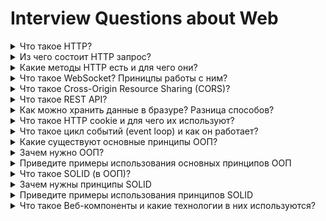 # Interview Questions about Web

<details>
<summary>
Что такое HTTP?
</summary>
Hypertext Transfer Protocol

Протокол прикладного уровня для передачи данных по сети

Самый частоиспользуемый

Он создан для связи между веб-браузерами и веб-серверами, хотя в принципе HTTP может использоваться и для других целей. Протокол следует классической клиент-серверной модели, когда клиент открывает соединение для создания запроса, а затем ждет ответа. HTTP - это протокол без сохранения состояния, то есть сервер не сохраняет никаких данных (состояние) между двумя парами "запрос-ответ". Несмотря на то, что HTTP основан на TCP/IP, он также может использовать любой другой протокол транспортного уровня с гарантированной доставкой.

Ниже перечислены общие функции, управляемые с HTTP:

-   Кэш. Сервер может инструктировать прокси и клиенты: что и как долго кэшировать. Клиент может инструктировать прокси промежуточных кэшей игнорировать хранимые документы.

-   Ослабление ограничений источника. Для предотвращения шпионских и других, нарушающих приватность, вторжений, веб-браузер обчеспечивает строгое разделеление между веб-сайтами. Только страницы из того же источника могут получить доступ к информации на веб-странице. Хотя такие ограничение нагружают сервер, заголовки HTTP могут ослабить строгое разделение на стороне сервера, позволяя документу стать частью информации с различных доменов (по причинам безопасности).

-   Аутентификация. Некоторые страницы доступны только специальным пользователям. Базовая аутентификация может предоставляться через HTTP, либо через использование заголовка WWW-Authenticate и подобных ему, либо с помощью настройки спецсессии, используя куки.

-   Прокси и тунелирование. Серверы и/или клиенты часто располагаются в интранете, и скрывают свои истинные IP-адреса от других. HTTP запросы идут через прокси для пересечения этого сетевого барьера. Не все прокси -- HTTP прокси. SOCKS-протокол, например, оперирует на более низком уровне. Другие, как, например, ftp, могут быть обработаны этими прокси.

-   Сессии. Использование HTTP кук позволяет связать запрос с состоянием на сервере. Это создает сессию, хотя ядро HTTP -- протокол без состояния. Это полезно не только для корзин в интернет-магазинах, но также для любых сайтов, позволяющих пользователю настроить выход.

</details>

<details>
<summary>
Из чего состоит HTTP запрос?
</summary>

-   Строка запроса RequestLine (method, url, http version)
-   Заголовки Message Header (описывают тело сообщения, передача параметров)
-   тело сообщения, entity body (сама информация, может отсутсвовать)

</details>

<details>
<summary>
Какие методы HTTP есть и для чего они?
</summary>

частоиспользуемые:

-   GET - для получения данных, нет entity body
-   POST - для создания данных, есть entity body
-   DELETE - для удаления данных, есть entity body
-   PATCH- для частичного изменения данных, есть entity body
-   PUT - для перезаписи\замены существущих данных, есть entity body
-   OPTIONS - используется для описания параметров соединения с ресурсом.
-   HEAD - запрос данных как GET, но без тела ответа

HEAD For example, if a URL might produce a large download, a HEAD request could read its Content-Length header to check the filesize without actually downloading the file.

OPTIONS To find out which request methods a server supports\
In CORS, a preflight request is sent with the OPTIONS method so that the server can respond if it is acceptable to send the request. In this example, we will request permission for these parameters\
[options by dev mozilla](https://developer.mozilla.org/en-US/docs/Web/HTTP/Methods/OPTIONS)

```js
//req
curl -X OPTIONS https://example.org -i

//res
HTTP/1.1 204 No Content
Allow: OPTIONS, GET, HEAD, POST
Cache-Control: max-age=604800
Date: Thu, 13 Oct 2016 11:45:00 GMT
Server: EOS (lax004/2813)
```

Ничего не мешает удалять данные POST запросом, но для лучше семантики стоит использовать DELETE\
поглядите Microsoft Giudelines для построения rest api

</details>

<details>
<summary>
Что такое WebSocket? Приницпы работы с ним?
</summary>

upgraded http протокол

протокол для взаимодействия в реальном времени(real-time)

сообщения передаются пока одна из сторон не закроет соединение

Протокол WebSocket («веб-сокет»), описанный в спецификации RFC 6455, обеспечивает возможность обмена данными между браузером и сервером через постоянное соединение. Данные передаются по нему в обоих направлениях в виде «пакетов», без разрыва соединения и дополнительных HTTP-запросов.

Чтобы открыть веб-сокет-соединение, нам нужно создать объект new WebSocket, указав в url-адресе специальный протокол ws:

```js
let socket = new WebSocket("ws://javascript.info")
```

Как только объект WebSocket создан, мы должны слушать его события. Их всего 4:

-   open – соединение установлено,
-   message – получены данные,
-   error – ошибка,
-   close – соединение закрыто.

Вот пример:

```js
let socket = new WebSocket("wss://javascript.info/article/websocket/demo/hello")

socket.onopen = function (e) {
	alert("[open] Соединение установлено")
	alert("Отправляем данные на сервер")
	socket.send("Меня зовут Джон")
}

socket.onmessage = function (event) {
	alert(`[message] Данные получены с сервера: ${event.data}`)
}

socket.onclose = function (event) {
	if (event.wasClean) {
		alert(
			`[close] Соединение закрыто чисто, код=${event.code} причина=${event.reason}`
		)
	} else {
		// например, сервер убил процесс или сеть недоступна
		// обычно в этом случае event.code 1006
		alert("[close] Соединение прервано")
	}
}

socket.onerror = function (error) {
	alert(`[error] ${error.message}`)
}
```

Вызов socket.send(body) принимает body в виде строки или любом бинарном формате включая Blob, ArrayBuffer и другие. Дополнительных настроек не требуется, просто отправляем в любом формате. При получении данных, текст всегда поступает в виде строки. А для бинарных данных мы можем выбрать один из двух форматов: Blob или ArrayBuffer.

</details>

<details>

<summary>
	Что такое Cross-Origin Resource Sharing (CORS)?
</summary>

Cross-Origin Resource Sharing (CORS) — механизм, использующий дополнительные HTTP-заголовки, чтобы дать возможность агенту пользователя получать разрешения на доступ к выбранным ресурсам с сервера на источнике (домене), отличном от того, что сайт использует в данный момент. Говорят, что агент пользователя делает запрос с другого источника (cross-origin HTTP request), если источник текущего документа отличается от запрашиваемого ресурса доменом, протоколом или портом.

В целях безопасности браузеры ограничивают cross-origin запросы, инициируемые скриптами. Например, XMLHttpRequest и Fetch API следуют политике одного источника (same-origin policy). Это значит, что web-приложения, использующие такие API, могут запрашивать HTTP-ресурсы только с того домена, с которого были загружены, пока не будут использованы CORS-заголовки.

</details>

<details>
<summary>
Что такое REST API?
</summary>

популярный архитектурный подход клиент-сервер

разделение CRUD операций к одному и тому же URL с помощью HTTP методов

</details>

<details>
<summary>
Как можно хранить данные в бразуре? Разница способов?
</summary>

Cookies, Local Storage, Session Storage

cookies:

-   отправляются вместе с каждым HTTP запросом
-   можно указать время самоуничтожения (expearation time)

session storage:

-   данные доступны только внтури browser tab
-   данные доступны только для того же самого origin'а
-   данные хранятся пока их не удалят явным образом
-   данные удаляются при закрытии browser tab

local storage:

-   данные доступны только для того же самого origin'а
-   данные НЕ удаляются при закрытии browser tab или браузера
-   данные хранятся пока их не удалят явным образом
-   есть ограничение по памяти

```html

```

</details>

<details>
<summary>
Что такое HTTP cookie и для чего их используют?
</summary>

HTTP cookie (web cookie, cookie браузера) - это небольшой фрагмент данных, отправляемый сервером на браузер пользователя, который тот может сохранить и отсылать обратно с новым запросом к данному серверу. Это, в частности, позволяет узнать, с одного ли браузера пришли оба запроса (например, для аутентификации пользователя). Они запоминают информацию о состоянии для протокола HTTP, который сам по себе этого делать не умеет.

Cookie используются, главным образом, для:

-   Управления сеансом (логины, корзины для виртуальных покупок)
-   Персонализации (пользовательские предпочтения)
-   Мониторинга (отслеживания поведения пользователя)

Получив HTTP-запрос, вместе с откликом сервер может отправить заголовок Set-Cookie с ответом. Cookie обычно запоминаются браузером и посылаются в значении заголовка HTTP Cookie с каждым новым запросом к одному и тому же серверу. Можно задать срок действия cookie, а также срок его жизни, после которого cookie не будет отправляться. Также можно указать ограничения на путь и домен, то есть указать, в течении какого времени и к какому сайту оно отсылается.

Куки можно создавать через JavaScript при помощи свойства Document.cookie. Если флаг HttpOnly не установлен, то и доступ к существующим cookies можно получить через JavaScript.

```js
document.cookie = "yummy_cookie=choco"
document.cookie = "tasty_cookie=strawberry"
```

</details>

<details>
<summary>
Что такое цикл событий (event loop) и как он работает?</summary>

event loop является малой частью в большом механизме, который организует "ассинхронность" в браузере(или другом js runtime)

код в джс читается и выполняется последовательно сверху вниз
по пути выполнения кода, все действия попадают в call stack (очередь вызовов), кроме асинхронного кода, который исполняетсяо параллельно коду в WebAPI, далее он идёт в callback queue(очередь ожидания), где ждёт своей очереди на вход в call stack

</details>

<details>
<summary>
Какие существуют основные принципы ООП?</summary>

Базовые принципы ООП:

-   Абстракция — отделение концепции от ее экземпляра;
-   Полиморфизм — реализация задач одной и той же идеи разными способами;
-   Наследование — способность объекта или класса базироваться на другом объекте или классе. Это главный механизм для повторного использования кода. Наследственное отношение классов четко определяет их иерархию;
-   Инкапсуляция — размещение одного объекта или класса внутри другого для разграничения доступа к ним.
</details>

<details>
<summary>
Зачем нужно ООП?</summary>

Было решением процедурного программирования

```js
const width = 5
const height = 10

const getArea = (a, b) => a * b

const area = getArea(width, height)
```

процедурное сложно конфигурировать приложение, управлять сущностями + делать декомпозицию

```js
class Rectangle {
	constructor(public width: number, public height: number) {}

	getArea() {
		return this.width * this.height;
	}
	getWidth() {
		return this.width;
	}
	getHeight() {
		return this.height;
	}
}

const rect = new Rectangle(10, 20)
rect.getArea()
rect.getHeight()
```

классовое легко настраивать, добавлять новые методы работы, новые поля

</details>

<details>
<summary>
Приведите примеры использования основных принципов ООП</summary>

### Инкапсуляция (сокрытие)

```js
class Database {
	private _url;
	private _port;
	private _username;
	private _password;
	private _tables;

	constructor(url, port, username, password) {
		this._url = url;
		this._port = port;
		this._username = username;
		this._password = password;
		this._tables = []
	}

	public createTable(table) {
		this._tables.push(table);
	}

	public clearTable() {
		this._tables = [];
	}

	get url() {
		return this._url;
	}
	get port() {
		return this._port;
	}
	get username() {
		return this._username;
	}
	get password() {
		return this._password;
	}
	get tables() {
		return this._tables;
	}
}

const db = new Database("http://localhost", 3000, "admin", "123456");
db.createTable({name: 'roles'})

db.tables = [] // won't work
db.clearTable() // will work
```

поля-настройки скрыты от изменения извне
однако можем их читать и добавлять таблицы через спец методы

### Наследование

```js
class Person {
	private _name: string
	private _age: number

	constructor(name: string, age: number) {
		this._name = name
		this._age = age
	}

	public get mainInfo() {
		return `im ${this._name} and im ${this._age} yo`
	}

	get name() { return this._name; }
	set name(name: string) { this._name = name; }

	get age() { return this._age; }
	set age(age: number) {
		if(age < 0){
			this._age = 0
		} else {
			this._age = age
		}
	}
}

class Employee extends Person {
	private _inn: string
	private _passport: number

	constructor(name:string, age: number , inn: string, passport: number) {
		super(name, age)
		this._inn = inn
		this._passport = passport
	}

	get inn() { return this._inn; }
	set inn(inn: string) {
		if(isValidInn(inn)) {
			this._inn = inn;
		}
	}

	get passport() { return this._passport; }
	set passport(passport: number) {
		if(isValidPassport(passport)){
			this._passport = passport
		}
	}
}

const emp = new Employee("Temka", 21, "im inn", "im passport")

console.log(emp.inn) // "im inn"
console.log(emp.passport) // "im passport"

class Developer extends Employee {
	private _level: "Junior" | "Middle" | "Senior"
	private _language: string

	constructor(name:string, age: number , inn: string, passport: number, language: string, level: string) {
		super(name, age, inn, passport)
		this._language = language
		this._level = level
	}

	get level() { return this._level}
	set level(level) {
		if(isValidLevel(level)) {
			this._level = level
		}
	}

	get language() { return this._language}
	set language(language) { this._language = language }
}

const developer = new Developer("Temka", 21, "im inn", "im passport", "cobol", "junior")
console.log(developer.mainInfo) // `im Temka and im 21 yo`
```

### Полиморфизм = поли(много) + морфиус(форма) = много форм

```js
class Person {
	...

	greet() {
		console.log('Hello im person!')
	}
}

class Employee extends Person {
	...

	greet() {
		console.log('Hello im Employee!')
	}
}


class Developer extends Employee {
	...

	greet() {
		console.log('Hello im Developer!')
	}
}


const person = new Person("Temka", 21)
const emp = new Employee("Temka", 21, "im inn", "im passport")
const developer = new Developer("Temka", 21, "im inn", "im passport", "cobol", "junior")

const people: Person[] = [person, emp, developer]

function massGreeting(list: Person[]) {
	for (let i = 0; i < people.length; i++) {
		person.greet()
	}
}
massGreeting(people)
```

### Композиция

при композиции, поле создатеся внутри класса

```js
class Car {
	private engine: Engine
	private wheels: Wheel[]

	constructor() {
		this.engine = new Engine()

		this.wheels.push(new Wheel())
		this.wheels.push(new Wheel())
		this.wheels.push(new Wheel())
		this.wheels.push(new Wheel())
	}
}
```

Произошла композиция колес и движка в автомобиле

### Агрегация

при агрегации, поле передается через конструктор класса

```js
class Freshener {}

class Car {
	private freshener: Freshener;
	private engine: Engine
	private wheels: Wheel[]

	constructor(freshener) {
		this.freshener = freshener
		this.engine = new Engine()

		this.wheels.push(new Wheel())
		this.wheels.push(new Wheel())
		this.wheels.push(new Wheel())
		this.wheels.push(new Wheel())
	}
}

class LivingRoom {
	freshener: Freshener

	constructor(freshener: Freshener) {
		this.freshener = freshener
	}
}
```

Произошла агреграция освежителя в автомобиль
Произошла агреграция освежителя в квартиру

### Interfaces | Abstract classes

интерфейсы позволяют писать более гибкий код\
на них лучше проектировать систему

```js
class User {
	name: string
	age: number
}
class Car {
	model: string
	year: number
}

interface Repository<T> {
	create: (obj: T) => void;
	read: () => T;
	update: (obj: T) => void;
	delete: (obj: T) => void;
}

class UserRepository implements Repository<User> {
	create(obj: User) { ... }
	update(obj: User) { ... }
	delete(obj: User) { ... }
	read(): User { ...; return user }
}
class CarRepository implements Repository<Car> {
	create(obj: Car) { ... }
	update(obj: Car) { ... }
	delete(obj: Car) { ... }
	read(): Car { ...; return car }
}
```

### Dependency Injection

```js
interface UserRepository {
	getUsers: () => User[];
}

class UserMongoDB {
	getUsers() {
		return [
			{
				name: "John",
				age: 20,
				description: "John from Mongo database",
			},
		]
	}
}
class UserPostgreSQL {
	getUsers() {
		return [
			{
				name: "Temka",
				age: 25,
				description: "Temka from PostgreSQL database",
			},
		]
	}
}

class UserService {
	userRepo: UserRepository

	constructor(userRepo: UserRepository) {
		this.userRepo = userRepo
	}

	getUsersBelowAge(age: number) {
		const users = this.userRepo.getUsers()
		console.log(users)
	}
}

// UserService works fine with any database
// that's called `Dependency injection`
const userService = new UserService(new UserMongoDB())
const userService2 = new UserService(new UserPostgreSQL())

userSerivce.getUsersBelowAge(10)
userService2.getUsersBelowAge(10)
```

</details>

<details>
<summary>
Что такое SOLID (в ООП)?</summary>

SOLID (сокр. от англ. single responsibility, open-closed, Liskov substitution, interface segregation и dependency inversion) = пять основных принципов объектно-ориентированного программирования и проектирования. Принципы SOLID — это руководства, которые также могут применяться во время работы над существующим программным обеспечением для его улучшения - например для удаления «дурно пахнущего кода».

Избавиться от "признаков плохого проекта" помогают следующие пять принципов SOLID:

-   S - Принцип единственной ответственности (The Single Responsibility Principle) каждый класс выполняет лишь одну задачу.
-   O - Принцип открытости/закрытости (The Open Closed Principle) «программные сущности должны быть открыты для расширения, но закрыты для модификации.»
-   L - Принцип подстановки Барбары Лисков (The Liskov Substitution Principle) «объекты в программе должны быть заменяемыми на экземпляры их подтипов без изменения правильности выполнения программы.» См. также контрактное программирование. Наследующий класс должен дополнять, а не изменять базовый.
-   I - Принцип разделения интерфейса (The Interface Segregation Principle) «много интерфейсов, специально предназначенных для клиентов, лучше, чем один интерфейс общего назначения.»
-   D - Принцип инверсии зависимостей (The Dependency Inversion Principle) «Зависимость на Абстракциях. Нет зависимости на что-то конкретное.»

</details>

<details>
<summary>
Зачем нужны принципы SOLID</summary>

Позволяют разработчикам разговаривать на одном языке\
(на каждом проекте используют свои приниципы, свои фреймворки)\
по полгода объясняют как пишут проект = проектные знания

-   Писать масштабируемые приложения, где легко вносить изменения
-   Порог вхождения снижается
-   Код упрощается
-   Все подходы используют базовые решения и имеют известные ошибки (пример таблицы интегралов)
</details>

<details>
<summary>
Приведите примеры использования принципов SOLID</summary>

#### S: Single responsobility

```js
class Auto {
	model = ''
	year = 1990

	makeCar()
	setCarInfo()

	addCustomerAuto()
	readCustomerAuto()
	updateCustomerAuto()
	deleteCustomerAuto()

	dropAutoDB()
	updateAutoDB()
	addAutoDB()
}
```

Class Auto is overloaded with methods from different areas\
And should be splitted into 3 separate classes

```js
// works with any car
class Auto {
	model = ''
	year = 1990

	makeCar()
	setCarInfo()
}

// works with auto, which customer owns
class CustomerAuto {
	add()
	read()
	update()
	delete()
}

// works with DB
class DB {
	drop()
	update()
	add()
}
```

We make changes in single class, which feature it belongs to

#### O: Opened for new features(class types) \ closed for changing old functionality

The following example makes it hard to add `Toyota` (or any new car brand) to existance\
WITHOUTH CHANGING THE FUNCTIONALITY

```js
for (let i = 0; i < auto.length; i++) {
	switch (auto[i].model) {
		case "Tesla":
			arr.push("80 000 rubles")
		case "Audi":
			arr.push("20 000 dollars")
		default:
			arr.push("no auto price")
	}
}
```

This is bad:
a bunch of if-statements

```js
		case "Toyota":
			arr.push("80 000 rubles")
```

However, if we followed the `O` principle, we should write this:

```js
for (let i = 0; i < auto.length; i++) {
	arr.push(auto[i].getCarPrice())
}
```

ofc, we'll have to create the method for each new Auto brand since now\
tho we can leave old functionality working as expected (it's already tested & works)

#### L: Liskov substitution

imagine having Rectangle

```js
class Rectangle {
	constructor(public width: number, public height: number) {}

	setWidth(width: number) {
		this.width = width
	}
	setHeight(height: number) {
		this.height = height
	}

	areaOf() {
		return this.width * this.height
	}
}
```

now you want to have a Square (why not crete it from Rectangle, right...?)

```js
class Square extends Rectangle {
	constructor(width: number) {
		super(width, width)
	}

	setWidth(width: number) {
		this.width = width
		this.height = width
	}
	setHeight(height: number) {
		this.height = height
		this.width = height
	}
}
```

yeah, we can change square sides\
but imagine we'd work in some function with `Rectangle` instance\
BUT actually it was `Square`, so the function will think it works with `Rectangle`, tho it's not...

```js
const changeSizes = (figure: Rectangle) => {
	figure.setWidth(10)
	figure.setHeight(20) // at this point function expects figure to have width=10 and height=20
}
// hmm u see, yeah?
// this function works differently for Rectangle and Square
```

```js
interface Figure {
	setWidth(value: number): void;
	setHeight(value: number): void;
	areaOf(): void;
}

class Rectangle extends Figure {
	setWidth(value: number) { ... }
	setHeight(value: number) { ... }
	areaOf() { ... }
}

class Square extends Figure {
	setWidth(value: number) { ... }
	setHeight(value: number) { ... }
	areaOf() { ... }
}
```

now it's easier to distinguish between square and rectangle

##### Second example for Liskov

```js
class Database {
	connect() {}
	read() {}
	write() {}
	joinTables() {}
}


class MySQLDatabase extends Database {
	connect() {}
	read() {}
	write() {}
	joinTables() {}
}
class MongoDB extends Database {
	connect() {}
	read() {}
	write() {}
	// u see yeah?
	// child class `MongoDB` breaks logic from parent class `Database`
	// Liskov principle violated
	joinTables() {
		throw new Error("MongoDB has no support for tables")
	}
```

```js
class Database {
	connect() {}
	read() {}
	write() {}
}

class SQLDatabase {
	connect() {}
	read() {}
	write() {}
	joinTables() {}
}

class NoSQLDatabase {
	connect() {}
	read() {}
	write() {}
	createIndex() {}
}
// now that's good!! Liskov is happy
class MySQLDatabase extends SQLDatabase { ... }
class MongoDB extends NoSQLDatabase { ... }
```

#### I: Interface Segragation

lmao this one is funny

```js
interface Weapon {
	attack(): void;
	reload(): void;
}

interface GlockNine extends Weapon {}
interface RPG extends Weapon {}

interface Knife extends Weapon {}
// BUT wait a second, knife does not need reloading...
```

so we should segregate the weapon methods into separate interfaces

```js
// names are shitty, i know
interface AbleToAttack {
	attack(): void;
}
interface AbleToReload {
	reload(): void;
}

// NICE !!
// It's so easy to create new weapons now
interface GlockNine extends AbleToAttack, AbleToReload {}
interface RPG extends AbleToAttack, AbleToReload {}
interface Knife extends AbleToAttack {}
```

#### D: Dependency Inversion

Upper modules should not depend on lower modules
abstraction

imagine we have music app, which gets songs from Yandex\
=> `getSongs` is the method which does it

```js
class YandexMusicApi {
	getSongs() {}
}

const MusiApp = () => {
	const API = new YandexMusicApi()

	const songs = API.getSongs()
}
```

now we are tired of Yandex, we want Spotify

```js
class YandexMusicApi {
	getSongs() {}
}

class SpotifyMusicApi {
	findAllSongs() {}
}

const MusiApp = () => {
	// clearly, we must change it here
	const API = new SpotifyMusicApi()

	// but may we leave it as it was?
	// because each api has lots of different named methods
	const songs = API.findAllSongs()
}
```

so it would be better to create MusicClient

```js
interface MusicApi {
	getTracks: () => void;
}

class YandexMusicApi implements MusicApi {
	getTracks(): void {}
}
class SpotifyMusicApi implements MusicApi {
	getTracks(): void {}
}
class VKMusicApi implements MusicApi {
	getTracks(): void {}
}

const MusiApp = () => {
	// 1. clearly, we must change it here
	const API: MusicApi = new SpotifyMusicApi()
	// 3. tho what if we have lots of api instances for spotify
	// 4. and now willing to have Yandex instead

	// 2. but this always stays the same
	const songs = API.getTracks()
}
```

let add client which helps us to abstract the APIs

```js
class MusicClient implements MusicApi()  {
	client: MusicApi;
	constructor(public client: MusicApi) {
		// this.client = client;
	}

	getTracks() {
		this.client.getTracks();
	}
}

const MusiApp = () => {
	const API: MusicApi = new MusicClient(new SpotifyMusicApi())

	const songs = API.getTracks()
}
```

</details>

<details>
<summary>Что такое Веб-компоненты и какие технологии в них используются?</summary>

Веб-компоненты — технология, которая позволяет создавать многократно используемые компоненты в веб-документах и веб-приложениях. Веб-компоненты поддерживаются веб-браузерами напрямую и не требуют дополнительных библиотек для работы.

Веб-компоненты включают четыре технологии, каждая из которых может использоваться отдельно от других:

-   Custom Elements — API для создания собственных HTML элементов.
-   HTML Templates — тег позволяет реализовывать изолированные DOM-элементы.
-   Shadow DOM — изолирует DOM и стили в разных элементах.
-   HTML Imports — импорт HTML документов.
</details>
